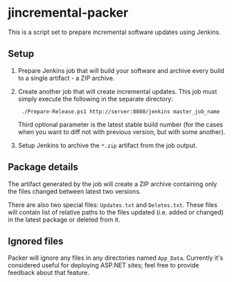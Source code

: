 jincremental-packer
===================
This is a script set to prepare incremental software updates using Jenkins.

Setup
-----
1. Prepare Jenkins job that will build your software and archive every build to a single artifact - a ZIP archive.
2. Create another job that will create incremental updates. This job must simply execute the following in the separate directory:

        ./Prepare-Release.ps1 http://server:8080/jenkins master_job_name

   Third optional parameter is the latest stable build number (for the cases when you want to diff not with previous version, but with some another).
3. Setup Jenkins to archive the `*.zip` artifact from the job output.

Package details
---------------
The artifact generated by the job will create a ZIP archive containing only the files changed between latest two versions.

There are also two special files: `Updates.txt` and `Deletes.txt`. These files will contain list of relative paths to the files updated (i.e. added or changed) in the latest package or deleted from it.

Ignored files
-------------
Packer will ignore any files in any directories named `App_Data`. Currently it's considered useful for deploying ASP.NET sites; feel free to provide feedback about that feature.
